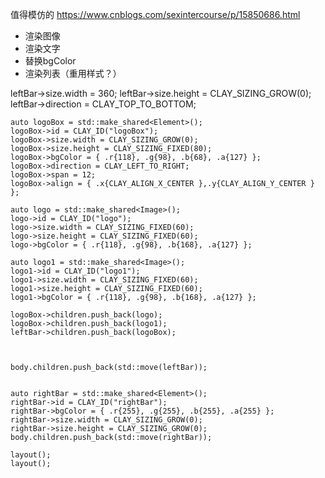 值得模仿的
https://www.cnblogs.com/sexintercourse/p/15850686.html

- 渲染图像
- 渲染文字
- 替换bgColor
- 渲染列表（重用样式？）




leftBar->size.width = 360;
    leftBar->size.height = CLAY_SIZING_GROW(0);
    leftBar->direction = CLAY_TOP_TO_BOTTOM;

    auto logoBox = std::make_shared<Element>();
    logoBox->id = CLAY_ID("logoBox");
    logoBox->size.width = CLAY_SIZING_GROW(0);
    logoBox->size.height = CLAY_SIZING_FIXED(80);
    logoBox->bgColor = { .r{118}, .g{98}, .b{68}, .a{127} };
    logoBox->direction = CLAY_LEFT_TO_RIGHT;
    logoBox->span = 12;
    logoBox->align = { .x{CLAY_ALIGN_X_CENTER },.y{CLAY_ALIGN_Y_CENTER } };

    auto logo = std::make_shared<Image>();
    logo->id = CLAY_ID("logo");
    logo->size.width = CLAY_SIZING_FIXED(60);
    logo->size.height = CLAY_SIZING_FIXED(60);
    logo->bgColor = { .r{118}, .g{98}, .b{168}, .a{127} };

    auto logo1 = std::make_shared<Image>();
    logo1->id = CLAY_ID("logo1");
    logo1->size.width = CLAY_SIZING_FIXED(60);
    logo1->size.height = CLAY_SIZING_FIXED(60);
    logo1->bgColor = { .r{118}, .g{98}, .b{168}, .a{127} };

    logoBox->children.push_back(logo); 
    logoBox->children.push_back(logo1);
    leftBar->children.push_back(logoBox);

    

    body.children.push_back(std::move(leftBar));


    auto rightBar = std::make_shared<Element>();
    rightBar->id = CLAY_ID("rightBar");
    rightBar->bgColor = { .r{255}, .g{255}, .b{255}, .a{255} };
    rightBar->size.width = CLAY_SIZING_GROW(0);
    rightBar->size.height = CLAY_SIZING_GROW(0);
    body.children.push_back(std::move(rightBar));

    layout();
    layout();